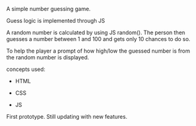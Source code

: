 A simple number guessing game.

Guess logic is implemented through JS

A random number is calculated by using JS random(). The person then guesses a number between 1 and 100 and gets only 10 chances to do so.

To help the player a prompt of how high/low the guessed number is from the random number is displayed.

concepts used:

- HTML

- CSS

- JS

First prototype.
Still updating with new features.
